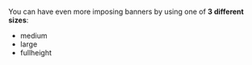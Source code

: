 You can have even more imposing banners by using one of **3 different sizes**:

- medium
- large
- fullheight
